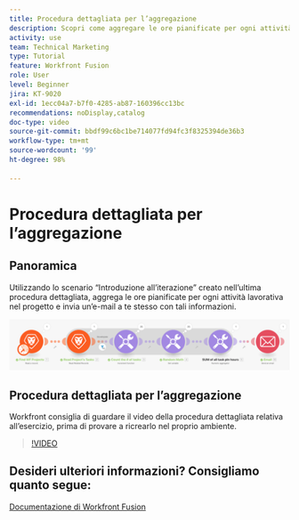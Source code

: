 ```yaml
---
title: Procedura dettagliata per l’aggregazione
description: Scopri come aggregare le ore pianificate per ogni attività lavorativa in un progetto e inviarti un’e-mail con tali informazioni, tutto incluso in  [!DNL Adobe Workfront Fusion].
activity: use
team: Technical Marketing
type: Tutorial
feature: Workfront Fusion
role: User
level: Beginner
jira: KT-9020
exl-id: 1ecc04a7-b7f0-4285-ab87-160396cc13bc
recommendations: noDisplay,catalog
doc-type: video
source-git-commit: bbdf99c6bc1be714077fd94fc3f8325394de36b3
workflow-type: tm+mt
source-wordcount: '99'
ht-degree: 98%

---
```


# Procedura dettagliata per l’aggregazione

## Panoramica

Utilizzando lo scenario “Introduzione all’iterazione” creato nell’ultima procedura dettagliata, aggrega le ore pianificate per ogni attività lavorativa nel progetto e invia un’e-mail a te stesso con tali informazioni.

![Immagine dello scenario Fusion](assets/iteration-and-aggregation-2.png)

## Procedura dettagliata per l’aggregazione

Workfront consiglia di guardare il video della procedura dettagliata relativa all’esercizio, prima di provare a ricrearlo nel proprio ambiente.

>[!VIDEO](https://video.tv.adobe.com/v/335280/?quality=12&learn=on&enablevpops=1)



## Desideri ulteriori informazioni? Consigliamo quanto segue:

[Documentazione di Workfront Fusion](https://experienceleague.adobe.com/it/docs/workfront-fusion/using/get-started-with-fusion/understand-workfront-fusion/workfront-fusion-overview)
